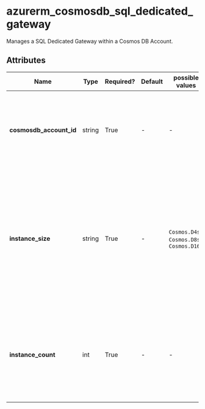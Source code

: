 # azurerm_cosmosdb_sql_dedicated_gateway

Manages a SQL Dedicated Gateway within a Cosmos DB Account.

## Attributes

| Name | Type | Required? | Default  | possible values | Description |
| ---- | ---- | --------- | -------- | ----------- | ----------- |
| **cosmosdb_account_id** | string | True | -  |  -  | The resource ID of the CosmosDB Account. Changing this forces a new resource to be created. | 
| **instance_size** | string | True | -  |  `Cosmos.D4s`, `Cosmos.D8s`, `Cosmos.D16s`  | The instance size for the CosmosDB SQL Dedicated Gateway. Changing this forces a new resource to be created. Possible values are `Cosmos.D4s`, `Cosmos.D8s` and `Cosmos.D16s`. | 
| **instance_count** | int | True | -  |  -  | The instance count for the CosmosDB SQL Dedicated Gateway. Possible value is between `1` and `5`. | 

